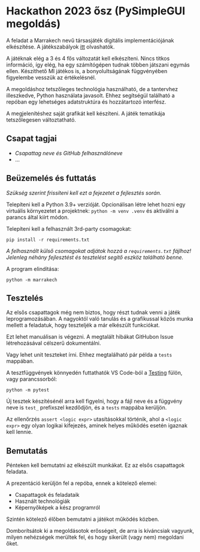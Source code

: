# Hackathon 2023 ősz (PySimpleGUI megoldás)

A feladat a Marrakech nevű társasjáték digitális implementációjának elkészítése.
A játékszabályok [itt](jatekszabaly.md) olvashatók.

A játéknak elég a 3 és 4 fős változatát kell elkészíteni.
Nincs titkos információ, így elég, ha egy számítógépen tudnak többen játszani egymás ellen.
Készíthető MI játékos is, a bonyolultságának függvényében figyelembe vesszük az értékelésnél.

A megoldáshoz tetszőleges technológia használható, de a tantervhez illeszkedve, Python használata javasolt.
Ehhez segítségül található a repóban egy lehetséges adatstruktúra és hozzátartozó interfész.

A megjelenítéshez saját grafikát kell készíteni.
A játék tematikája tetszőlegesen változtatható.

## Csapat tagjai

- *Csapattag neve és GitHub felhasználóneve*
- ...

## Beüzemelés és futtatás

*Szükség szerint frissíteni kell ezt a fejezetet a fejlesztés során.*

Telepíteni kell a Python 3.9+ verzióját. Opcionálisan létre lehet hozni egy virtuális környezetet a projektnek: `python -m venv .venv` és aktiválni a parancs által kiírt módon.

Telepíteni kell a felhasznált 3rd-party csomagokat:
```
pip install -r requirements.txt
```

*A felhasznált külső csomagokat adjátok hozzá a `requirements.txt` fájlhoz! Jelenleg néhány fejlesztést és tesztelést segítő eszköz található benne.*

A program elindítása:
```
python -m marrakech
```

## Tesztelés

Az elsős csapattagok még nem biztos, hogy részt tudnak venni a játék leprogramozásában.
A nagyoktól való tanulás és a grafikussal közös munka mellett a feladatuk, hogy teszteljék a már elkészült funkciókat.

Ezt lehet manuálisan is végezni. A megtalált hibákat GitHubon Issue létrehozásával célszerű dokumentálni.

Vagy lehet unit teszteket írni. Ehhez megtalálható pár példa a `tests` mappában.

A tesztfüggvények könnyedén futtathatók VS Code-ból a [Testing](https://code.visualstudio.com/docs/python/testing#_run-tests) fülön, vagy parancssorból:
```
python -m pytest
```

Új tesztek készítésénél arra kell figyelni, hogy a fájl neve és a függvény neve is `test_` prefixszel kezdődjön, és a `tests` mappába kerüljön.

Az ellenőrzés `assert <logic expr>` utasításokkal történik, ahol a `<logic expr>` egy olyan logikai kifejezés, aminek helyes működés esetén igaznak kell lennie.

## Bemutatás

Pénteken kell bemutatni az elkészült munkákat. Ez az elsős csapattagok feladata.

A prezentáció kerüljön fel a repóba, ennek a kötelező elemei:
- Csapattagok és feladataik
- Használt technológiák
- Képernyőképek a kész programról

Szintén kötelező élőben bemutatni a játékot működés közben.

Domborítsátok ki a megoldásotok erősségeit, de arra is kíváncsiak vagyunk, milyen nehézségek merültek fel, és hogy sikerült (vagy nem) megoldani őket.
